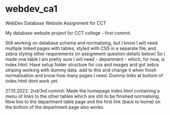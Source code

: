 # webdev_ca1
WebDev Database Website Assignment for CCT

My database website project for CCT college - first commit.

Still working on database schema and normalising, but I know I will need multiple linked pages with tables, styled with CSS in a separate file, and zebra styling other requirements (in assignment question details below)
So I made  one table I am pretty sure I will need - department - which, for now, is index.html. Have setup folder structure for css and images and got zebra striping working with dummy data. add to this and change it when finish normalisation and know how many pages I  need. Dummy links at bottom of index.html dont work yet.


27.10.2022:
2nd/3rd commit:
Made the homepage index.html containing  a menu of links to the other tables which are still to be finished normalising. Now lins to the department table page and the first link (back to home) on the bottom of the department page also works.
